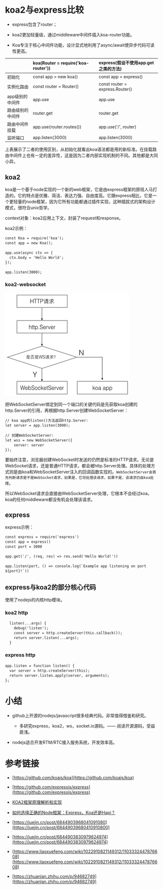 # koa2与express比较

* express包含了router；

* koa2更加轻量级，通过middleware中间件插入koa-router功能。

* Koa专注于核心中间件功能，设计显式地利用了async/await使异步代码可读性更高。

|        |   koa(Router = require('koa-router'))  |  express(假设不使用app.get之类的方法) |
| :---------- | :------ | :------ |
| 初始化      | const app = new koa() | const app = express() |
| 实例化路由   | const router = Router() | const router = express.Router() |
| app级别的中间件   | app.use | app.use |
| 路由级别的中间件   | router.get | router.get |
| 路由中间件挂载   | app.use(router.routes()) | app.use('/', router) |
| 监听端口   | app.listen(3000) | app.listen(3000) |

上表展示了二者的使用区别，从初始化就看出koa语法都是用的新标准。在挂载路由中间件上也有一定的差异性，这是因为二者内部实现机制的不同。其他都是大同小异。

## koa2
koa是一个基于node实现的一个新的web框架，它是由express框架的原班人马打造的。它的特点是优雅、简洁、表达力强、自由度高。它跟express相比，它是一个更轻量的node框架，因为它所有功能都通过插件实现，这种插拔式的架构设计模式，很符合unix哲学。


context对象：koa2应用上下文，封装了request和response。


koa2示例：
```
const Koa = require('koa');
const app = new Koa();

app.use(async ctx => {
  ctx.body = 'Hello World';
});

app.listen(3000);
```
### koa2-websocket

![koa2-websocket逻辑流程](/img/js/koa2-websocket.png)

把WebSocketServer绑定到同一个端口的关键代码是先获取koa创建的http.Server的引用，再根据http.Server创建WebSocketServer：

```
// koa app的listen()方法返回http.Server:
let server = app.listen(3000);

// 创建WebSocketServer:
let wss = new WebSocketServer({
    server: server
});
```

要始终注意，浏览器创建WebSocket时发送的仍然是标准的HTTP请求。无论是WebSocket请求，还是普通HTTP请求，都会被http.Server处理。具体的处理方式则是由koa和WebSocketServer注入的回调函数实现的。`WebSocketServer会首先判断请求是不是WebSocket请求，如果是，它将处理该请求，如果不是，该请求仍由koa处理`。

所以WebSocket请求会直接由WebSocketServer处理，它根本不会经过koa，koa的任何middleware都没有机会处理该请求。


## express

express示例：
```
const express = require('express')
const app = express()
const port = 3000

app.get('/', (req, res) => res.send('Hello World!'))

app.listen(port, () => console.log(`Example app listening on port ${port}!`))
```

## express与koa2的部分核心代码

使用了nodejs的内核http模块。

### koa2 http

```
  listen(...args) {
    debug('listen');
    const server = http.createServer(this.callback());
    return server.listen(...args);
  }
```

### express http

```
app.listen = function listen() {
  var server = http.createServer(this);
  return server.listen.apply(server, arguments);
};
```

# 小结

* github上开源的nodejs/javascript很多经典代码。非常值得借鉴和研究。
  * 多研究express，koa2，ws，socket.io源码。—— 阅读开源源码，受益匪浅。

* nodejs适合开发RTM/RTC接入服务系统，开发效率高。

# 参考链接

- [https://github.com/koajs/koa](https://github.com/koajs/koa)

- [https://github.com/expressjs/express](https://github.com/expressjs/express)

- [KOA2框架原理解析和实现](https://juejin.cn/post/6844903709592256525)

- [如何选择正确的Node框架：Express，Koa还是Hapi？](https://blog.fundebug.com/2019/05/10/express-koa-hapi/)

- [https://juejin.cn/post/6844903968041091080](https://juejin.cn/post/68449039680410910800)

- [https://juejin.cn/post/6844903830979624974](https://juejin.cn/post/6844903830979624974)

- [https://www.liaoxuefeng.com/wiki/1022910821149312/1103332447876608](https://www.liaoxuefeng.com/wiki/1022910821149312/1103332447876608)

- [https://zhuanlan.zhihu.com/p/94682749](https://zhuanlan.zhihu.com/p/94682749)
